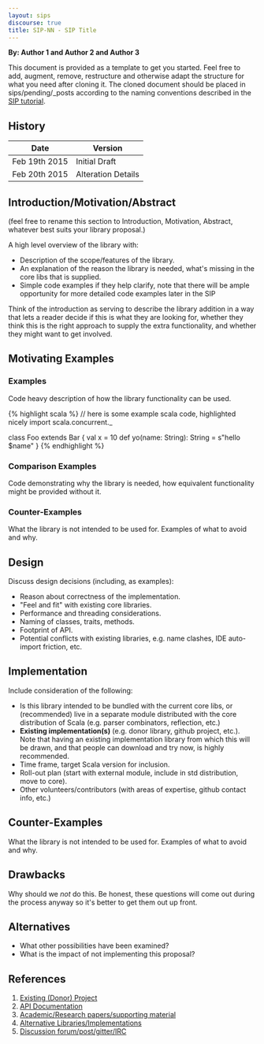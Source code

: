 ```yaml
---
layout: sips
discourse: true
title: SIP-NN - SIP Title
---
```


**By: Author 1 and Author 2 and Author 3**

This document is provided as a template to get you started. Feel free to add, augment,
remove, restructure and otherwise adapt the structure for what you need after cloning it.
The cloned document should be placed in sips/pending/_posts according to the naming
conventions described in the [SIP tutorial](./sip-tutorial.html).

## History

| Date          | Version       |
|---------------|---------------|
| Feb 19th 2015 | Initial Draft |
| Feb 20th 2015 | Alteration Details |

## Introduction/Motivation/Abstract

(feel free to rename this section to Introduction, Motivation, Abstract, whatever best suits
  your library proposal.)

A high level overview of the library with:

* Description of the scope/features of the library.
* An explanation of the reason the library is needed, what's missing in the core libs
  that is supplied.
* Simple code examples if they help clarify, note that there will be ample opportunity
  for more detailed code examples later in the SIP

Think of the introduction as serving to describe the library addition in a way
that lets a reader decide if this is what they are looking for, whether they think
this is the right approach to supply the extra functionality, and whether they might
want to get involved.

## Motivating Examples

### Examples

Code heavy description of how the library functionality can be used.

{% highlight scala %}
// here is some example scala code, highlighted nicely
import scala.concurrent._

class Foo extends Bar {
  val x = 10
  def yo(name: String): String = s"hello $name"
}
{% endhighlight %}

### Comparison Examples

Code demonstrating why the library is needed, how equivalent functionality
might be provided without it.

### Counter-Examples

What the library is not intended to be used for. Examples of what to avoid and
why.

## Design

Discuss design decisions (including, as examples):

* Reason about correctness of the implementation.
* "Feel and fit" with existing core libraries.
* Performance and threading considerations.
* Naming of classes, traits, methods.
* Footprint of API.
* Potential conflicts with existing libraries, e.g. name clashes, IDE auto-import friction, etc.

## Implementation

Include consideration of the following:

* Is this library intended to be bundled with the current core libs, or (recommended) live in
a separate module distributed with the core distribution of Scala
(e.g. parser combinators, reflection, etc.)
* **Existing implementation(s)** (e.g. donor library, github project, etc.). Note that
having an existing implementation library from which this will be drawn, and that people
can download and try now, is highly recommended.
* Time frame, target Scala version for inclusion.
* Roll-out plan (start with external module, include in std distribution, move to core).
* Other volunteers/contributors (with areas of expertise, github contact info, etc.)

## Counter-Examples

What the library is not intended to be used for. Examples of what to avoid and
why.

## Drawbacks

Why should we *not* do this. Be honest, these questions will come out during the
process anyway so it's better to get them out up front.

## Alternatives

* What other possibilities have been examined?
* What is the impact of not implementing this proposal?

## References

1. [Existing (Donor) Project][1]
2. [API Documentation][2]
3. [Academic/Research papers/supporting material][3]
4. [Alternative Libraries/Implementations][4]
5. [Discussion forum/post/gitter/IRC][5]

[1]: https://github.com "GitHub"
[2]: https://www.scala-lang.org/api/ "Scaladoc"
[3]: https://en.wikipedia.org/wiki/Academic_publishing "Academic/Research"
[4]: https://github.com/dogescript/dogescript "Alternatives"
[5]: https://gitter.im "Gitter"
